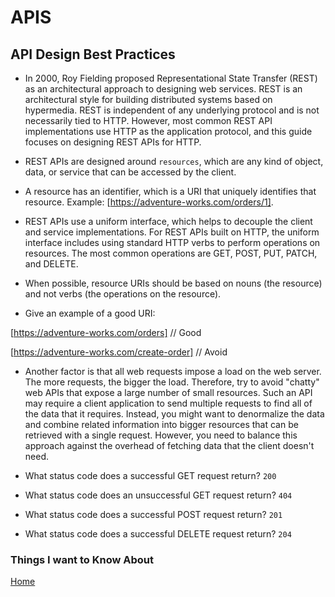 # APIS

## API Design Best Practices

- In 2000, Roy Fielding proposed Representational State Transfer (REST) as an architectural approach to designing web services. REST is an architectural style for building distributed systems based on hypermedia. REST is independent of any underlying protocol and is not necessarily tied to HTTP. However, most common REST API implementations use HTTP as the application protocol, and this guide focuses on designing REST APIs for HTTP.

- REST APIs are designed around `resources`, which are any kind of object, data, or service that can be accessed by the client.

- A resource has an identifier, which is a URI that uniquely identifies that resource. Example: [https://adventure-works.com/orders/1].

- REST APIs use a uniform interface, which helps to decouple the client and service implementations. For REST APIs built on HTTP, the uniform interface includes using standard HTTP verbs to perform operations on resources. The most common operations are GET, POST, PUT, PATCH, and DELETE.

- When possible, resource URIs should be based on nouns (the resource) and not verbs (the operations on the resource).

- Give an example of a good URI:

[https://adventure-works.com/orders] // Good

[https://adventure-works.com/create-order] // Avoid

- Another factor is that all web requests impose a load on the web server. The more requests, the bigger the load. Therefore, try to avoid "chatty" web APIs that expose a large number of small resources. Such an API may require a client application to send multiple requests to find all of the data that it requires. Instead, you might want to denormalize the data and combine related information into bigger resources that can be retrieved with a single request. However, you need to balance this approach against the overhead of fetching data that the client doesn't need.

- What status code does a successful GET request return? `200`

- What status code does an unsuccessful GET request return? `404`

- What status code does a successful POST request return? `201`

- What status code does a successful DELETE request return? `204`

### Things I want to Know About

[Home](https://keelen-fisher.github.io/new-repository/)
